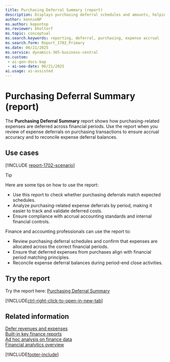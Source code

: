 ```yaml
---
title: Purchasing Deferral Summary (report)
description: Displays purchasing deferral schedules and amounts, helping confirm that expenses are spread across correct periods. Helps ensure deferred expenses from purchases align with financial period matching principles.
author: kennieNP
ms.author: kepontop
ms.reviewer: bholtorf
ms.topic: conceptual
ms.search.keywords: reporting, deferral, purchasing, expense accrual
ms.search.form: Report_1702_Primary
ms.date: 06/21/2025
ms.service: dynamics-365-business-central
ms.custom:
 - ai-gen-docs-bap
 - ai-seo-date: 06/21/2025
ai.usage: ai-assisted
---
```


# Purchasing Deferral Summary (report)

The **Purchasing Deferral Summary** report shows how purchasing-related expenses are deferred across financial periods. Use the report when you review of expense deferrals on purchasing transactions to ensure accrual accuracy and to reconcile expense deferral balances.

## Use cases

[!INCLUDE [report-1702-scenario](../includes/report-1702-scenario-include.md)]

> [!TIP]
> Here are some tips on how to use the report:
>
> * Use this report to check whether purchasing deferrals match expected schedules.
> * Analyze purchasing-related expense deferrals by period, making it easier to track and validate deferred costs.
> * Ensure compliance with accrual accounting standards and internal financial controls.

Finance and accounting professionals can use the report to:

* Review purchasing deferral schedules and confirm that expenses are allocated across the correct financial periods.
* Ensure that deferred expenses from purchases align with financial period matching principles.
* Reconcile expense deferral balances during period-end close activities.

## Try the report

Try the report here: [Purchasing Deferral Summary](https://businesscentral.dynamics.com?report=1702)

[!INCLUDE[ctrl-right-click-to-open-in-new-tab](../includes/ctrl-right-click-to-open-in-new-tab.md)]

## Related information

[Defer revenues and expenses](../finance-how-defer-revenue-expenses.md)  
[Built-in key finance reports](../finance-reports.md)  
[Ad hoc analysis on finance data](../ad-hoc-analysis-finance.md)  
[Financial analytics overview](../bi.md)  

[!INCLUDE[footer-include](../includes/footer-banner.md)]